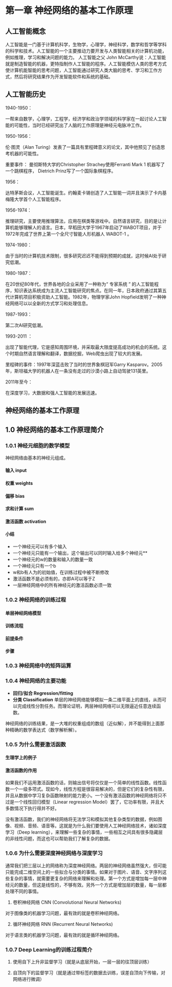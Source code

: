 # 第一章 神经网络的基本工作原理
## 人工智能概念
人工智能是一门基于计算机科学，生物学，心理学，神经科学，数学和哲学等学科的科学和技术。人工智能的一个主要推动力要开发与人类智能相关的计算机功能，例如推理，学习和解决问题的能力。
人工智能之父 John McCarthy说：人工智能就是制造智能的机器，更特指制作人工智能的程序。人工智能模仿人类的思考方式使计算机能智能的思考问题，人工智能通过研究人类大脑的思考、学习和工作方式，然后将研究结果作为开发智能软件和系统的基础。
## 人工智能历史

1940-1950：

一帮来自数学，心理学，工程学，经济学和政治学领域的科学家在一起讨论人工智能的可能性，当时已经研究出了人脑的工作原理是神经元电脉冲工作。

1950-1956：

伦·图灵（Alan Turing）发表了一篇具有里程碑意义的论文，其中他预见了创造思考机器的可能性。

重要事件： 曼彻斯特大学的Christopher Strachey使用Ferranti Mark 1 机器写了一个跳棋程序， Dietrich Prinz写了一个国际象棋程序。

1956：

达特茅斯会议，人工智能诞生。约翰麦卡锡创造了人工智能一词并且演示了卡内基梅隆大学首个人工智能程序。

1956-1974：

推理研究，主要使用推理算法，应用在棋类等游戏中。自然语言研究，目的是让计算机能够理解人的语言。日本，早稻田大学于1967年启动了WABOT项目，并于1972年完成了世界上第一个全尺寸智能人形机器人 WABOT-1 。

1974-1980：

由于当时的计算机技术限制，很多研究迟迟不能得到预期的成就，这时候AI处于研究低潮。

1980-1987：

在20世纪80年代，世界各地的企业采用了一种称为“ 专家系统 ” 的人工智能程序，知识表达系统成为主流人工智能研究的焦点。在同一年，日本政府通过其第五代计算机项目积极资助人工智能。1982年，物理学家John Hopfield发明了一种神经网络可以以全新的方式学习和处理信息。

1987-1993：

第二次AI研究低潮。

1993-2011 ：

出现了智能代理，它是感知周围环境，并采取最大限度提高成功的机会的系统。这个时期自然语言理解和翻译，数据挖掘，Web爬虫出现了较大的发展。

里程碑的事件：1997年深蓝击败了当时的世界象棋冠军Garry Kasparov。2005年，斯坦福大学的机器人在一条没有走过的沙漠小路上自动驾驶131英里。

2011年至今：

在深度学习，大数据和强人工智能的发展迅速。
## 神经网络的基本工作原理
## 1.0 神经网络的基本工作原理简介

### 1.0.1 神经元细胞的数学模型
神经网络由基本的神经元组成。
#### 输入 input

#### 权重 weights

#### 偏移 bias

#### 求和计算 sum

#### 激活函数 activation


#### 小结

- 一个神经元可以有多个输入
- 一个神经元只能有一个输出，这个输出可以同时输入给多个神经元**
- 一个神经元的w的数量和输入的数量一致
- 一个神经元只有一个b
- w和b有人为的初始值，在训练过程中被不断修改
- 激活函数不是必须有的，亦即A可以等于Z
- 一层神经网络中的所有神经元的激活函数必须一致

### 1.0.2 神经网络的训练过程
#### 单层神经网络模型
#### 训练流程
#### 前提条件
#### 步骤

### 1.0.3 神经网络中的矩阵运算

### 1.0.4 神经网络的主要功能

- **回归/拟合 Regression/fitting**
- **分类 Classification**
单层的神经网络能够模拟一条二维平面上的直线，从而可以完成线性分割任务。而理论证明，两层神经网络可以无限逼近任意连续函数。

神经网络的训练结果，是一大堆的权重组成的数组（近似解），并不能得到上面那种精确的数学表达式（数学解析解）。

### 1.0.5 为什么需要激活函数
#### 生理学上的例子
#### 激活函数的作用
如果我们不运用激活函数的话，则输出信号将仅仅是一个简单的线性函数。线性函数一个一级多项式。现如今，线性方程是很容易解决的，但是它们的复杂性有限，并且从数据中学习复杂函数映射的能力更小。一个没有激活函数的神经网络将只不过是一个线性回归模型（Linear regression Model）罢了，它功率有限，并且大多数情况下执行得并不好。

没有激活函数，我们的神经网络将无法学习和模拟其他复杂类型的数据，例如图像、视频、音频、语音等。这就是为什么我们要使用人工神经网络技术，诸如深度学习（Deep learning），来理解一些复杂的事情，一些相互之间具有很多隐藏层的非线性问题，而这也可以帮助我们了解复杂的数据。


### 1.0.6 为什么需要深度神经网络与深度学习

通常我们把三层以上的网络称为深度神经网络。两层的神经网络虽然强大，但可能只能完成二维空间上的一些拟合与分类的事情。如果对于图片、语音、文字序列这些复杂的事情，就需要更复杂的网络来理解和处理。第一个方式是增加每一层中神经元的数量，但这是线性的，不够有效。另外一个方式是增加层的数量，每一层都处理不同的事情。

1. 卷积神经网络 CNN (Convolutional Neural Networks)

对于图像类的机器学习问题，最有效的就是卷积神经网络。

2. 循环神经网络 RNN (Recurrent Neural Networks)

对于语言类的机器学习问题，最有效的就是循环神经网络。


### 1.0.7 Deep Learning的训练过程简介

1. 使用自下上升非监督学习（就是从底层开始，一层一层的往顶层训练）

2. 自顶向下的监督学习（就是通过带标签的数据去训练，误差自顶向下传输，对网络进行微调）

   